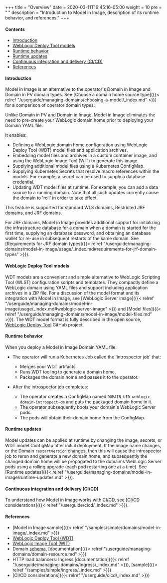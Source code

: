 +++
title = "Overview"
date = 2020-03-11T16:45:16-05:00
weight = 10
pre = "<b> </b>"
description = "Introduction to Model in Image, description of its runtime behavior, and references."
+++

#### Contents

 - [Introduction](#introduction)
 - [WebLogic Deploy Tool models](#weblogic-deploy-tool-models)
 - [Runtime behavior](#runtime-behavior)
 - [Runtime updates](#runtime-updates)
 - [Continuous integration and delivery (CI/CD)](#continuous-integration-and-delivery-cicd)
 - [References](#references)

#### Introduction

Model in Image is an alternative to the operator's Domain in Image and Domain in PV domain types. See [Choose a domain home source type]({{< relref "/userguide/managing-domains/choosing-a-model/_index.md" >}}) for a comparison of operator domain types.

Unlike Domain in PV and Domain in Image, Model in Image eliminates the need to pre-create your WebLogic domain home prior to deploying your Domain YAML file.

It enables:

 - Defining a WebLogic domain home configuration using WebLogic Deploy Tool (WDT) model files and application archives.
 - Embedding model files and archives in a custom container image, and using the WebLogic Image Tool (WIT) to generate this image.
 - Supplying additional model files using a Kubernetes ConfigMap.
 - Supplying Kubernetes Secrets that resolve macro references within the models. For example, a secret can be used to supply a database credential.
 - Updating WDT model files at runtime. For example, you can add a data source to a running domain. Note that all such updates currently cause the domain to 'roll' in order to take effect.

This feature is supported for standard WLS domains, Restricted JRF domains, and JRF domains.

For JRF domains, Model in Image provides additional support for initializing the infrastructure database for a domain when a domain is started for the first time, supplying an database password, and obtaining an database wallet for re-use in subsequent restarts of the same domain. See [Requirements for JRF domain types]({{< relref "/userguide/managing-domains/model-in-image/usage/_index.md#requirements-for-jrf-domain-types" >}}).

#### WebLogic Deploy Tool models

WDT models are a convenient and simple alternative to WebLogic Scripting Tool (WLST) configuration scripts and templates. They compactly define a WebLogic domain using YAML files and support including application archives in a ZIP file. For a discussion of the model format and its integration with Model in Image, see [WebLogic Server image]({{< relref "/userguide/managing-domains/model-in-image/usage/_index.md#weblogic-server-image" >}}) and [Model files]({{< relref "/userguide/managing-domains/model-in-image/model-files.md" >}}). The WDT model format is fully described in the open source, [WebLogic Deploy Tool](https://github.com/oracle/weblogic-deploy-tooling) GitHub project.

#### Runtime behavior

When you deploy a Model in Image Domain YAML file:

  - The operator will run a Kubernetes Job called the 'introspector job' that:
    - Merges your WDT artifacts.
    - Runs WDT tooling to generate a domain home.
    - Packages the domain home and passes it to the operator.

  - After the introspector job completes:
    - The operator creates a ConfigMap named `DOMAIN_UID-weblogic-domain-introspect-cm` and puts the packaged domain home in it.
    - The operator subsequently boots your domain's WebLogic Server pods.
    - The pods will obtain their domain home from the ConfigMap.

#### Runtime updates

Model updates can be applied at runtime by changing the image, secrets, or WDT model ConfigMap after initial deployment. If the image name changes, or the Domain `restartVersion` changes, then this will cause the introspector job to rerun and generate a new domain home, and subsequently the changed domain home will be propagated to the domain's WebLogic Server pods using a rolling upgrade (each pod restarting one at a time). See [Runtime updates]({{< relref "/userguide/managing-domains/model-in-image/runtime-updates.md" >}}).

#### Continuous integration and delivery (CI/CD)

To understand how Model in Image works with CI/CD, see [CI/CD considerations]({{< relref "/userguide/cicd/_index.md" >}}).

#### References

 - [Model in Image sample]({{< relref "/samples/simple/domains/model-in-image/_index.md" >}})
 - [WebLogic Deploy Tool (WDT)](https://github.com/oracle/weblogic-deploy-tooling)
 - [WebLogic Image Tool (WIT)](https://github.com/oracle/weblogic-image-tool)
 - Domain [schema](https://github.com/oracle/weblogic-kubernetes-operator/blob/main/documentation/domains/Domain.md), [documentation]({{< relref "/userguide/managing-domains/domain-resource.md" >}})
 - HTTP load balancers: Ingress [documentation]({{< relref "/userguide/managing-domains/ingress/_index.md" >}}), [sample]({{< relref "/samples/simple/ingress/_index.md" >}})
 - [CI/CD considerations]({{< relref "/userguide/cicd/_index.md" >}})
